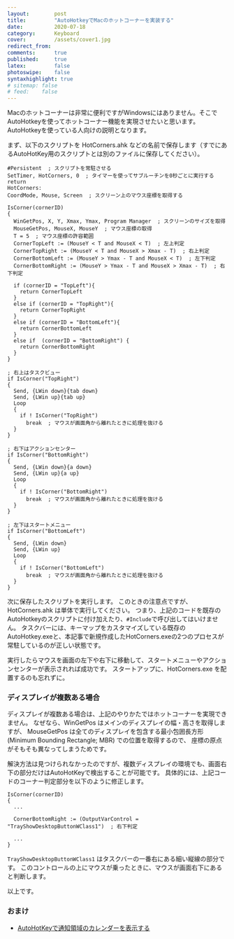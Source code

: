 ```yaml
---
layout:        post
title:         "AutoHotkeyでMacのホットコーナーを実装する"
date:          2020-07-18
category:      Keyboard
cover:         /assets/cover1.jpg
redirect_from:
comments:      true
published:     true
latex:         false
photoswipe:    false
syntaxhighlight: true
# sitemap: false
# feed:    false
---
```


Macのホットコーナーは非常に便利ですがWindowsにはありません。そこでAutoHotkeyを使ってホットコーナー機能を実現させたいと思います。AutoHotkeyを使っている人向けの説明となります。

まず、以下のスクリプトを HotCorners.ahk などの名前で保存します（すでにあるAutoHotKey用のスクリプトとは別のファイルに保存してください）。

```ahk
#Persistent  ; スクリプトを常駐させる
SetTimer, HotCorners, 0  ; タイマーを使ってサブルーチンを0秒ごとに実行する
return
HotCorners:
CoordMode, Mouse, Screen  ; スクリーン上のマウス座標を取得する

IsCorner(cornerID)
{
  WinGetPos, X, Y, Xmax, Ymax, Program Manager  ; スクリーンのサイズを取得
  MouseGetPos, MouseX, MouseY  ; マウス座標の取得
  T = 5  ; マウス座標の許容範囲
  CornerTopLeft := (MouseY < T and MouseX < T)  ; 左上判定
  CornerTopRight := (MouseY < T and MouseX > Xmax - T)  ; 右上判定
  CornerBottomLeft := (MouseY > Ymax - T and MouseX < T)  ; 左下判定
  CornerBottomRight := (MouseY > Ymax - T and MouseX > Xmax - T)  ; 右下判定

  if (cornerID = "TopLeft"){
    return CornerTopLeft
  }
  else if (cornerID = "TopRight"){
    return CornerTopRight
  }
  else if (cornerID = "BottomLeft"){
    return CornerBottomLeft
  }
  else if  (cornerID = "BottomRight") {
    return CornerBottomRight
  }
}

; 右上はタスクビュー
if IsCorner("TopRight")
{
  Send, {LWin down}{tab down}
  Send, {LWin up}{tab up}
  Loop
  {
    if ! IsCorner("TopRight")
      break  ; マウスが画面角から離れたときに処理を抜ける
  }
}

; 右下はアクションセンター
if IsCorner("BottomRight")
{
  Send, {LWin down}{a down}
  Send, {LWin up}{a up}
  Loop
  {
    if ! IsCorner("BottomRight")
      break  ; マウスが画面角から離れたときに処理を抜ける
  }
}

; 左下はスタートメニュー
if IsCorner("BottomLeft")
{
  Send, {LWin down}
  Send, {LWin up}
  Loop
  {
    if ! IsCorner("BottomLeft")
      break  ; マウスが画面角から離れたときに処理を抜ける
  }
}
```

次に保存したスクリプトを実行します。
このときの注意点ですが、HotCorners.ahk は単体で実行してください。
つまり、上記のコードを既存のAutoHotkeyのスクリプトに付け加えたり、`#Include`で呼び出してはいけません。
タスクバーには、キーマップをカスタマイズしている既存のAutoHotkey.exeと、本記事で新規作成したHotCorners.exeの2つのプロセスが常駐しているのが正しい状態です。

実行したらマウスを画面の左下や右下に移動して、スタートメニューやアクションセンターが表示されれば成功です。
スタートアップに、HotCorners.exe を配置するのも忘れずに。


### ディスプレイが複数ある場合

ディスプレイが複数ある場合は、上記のやりかたではホットコーナーを実現できません。
なぜなら、WinGetPos はメインのディスプレイの幅・高さを取得しますが、
MouseGetPos は全てのディスプレイを包含する最小包囲長方形 (Minimum Bounding Rectangle; MBR) での位置を取得するので、
座標の原点がそもそも異なってしまうためです。

解決方法は見つけられなかったのですが、複数ディスプレイの環境でも、画面右下の部分だけはAutoHotKeyで検出することが可能です。
具体的には、上記コードのコーナー判定部分を以下のように修正します。

```ahk
IsCorner(cornerID)
{
  ...

  CornerBottomRight := (OutputVarControl = "TrayShowDesktopButtonWClass1")  ; 右下判定

  ...
}
```

`TrayShowDesktopButtonWClass1` はタスクバーの一番右にある細い縦線の部分です。
このコントロールの上にマウスが乗ったときに、マウスが画面右下にあると判断します。


以上です。


### おまけ

- [AutoHotKeyで通知領域のカレンダーを表示する](./ahk-hot-corner-trayclock)
